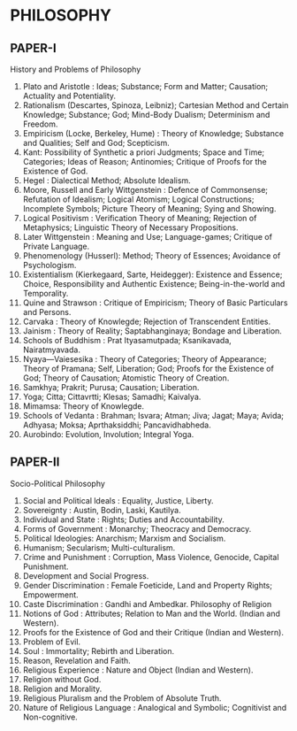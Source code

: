 
# PHILOSOPHY 


## PAPER-I 
History and Problems of Philosophy 
 1. Plato and Aristotle : Ideas; Substance; Form and Matter; Causation; Actuality and Potentiality. 
 2. Rationalism (Descartes, Spinoza, Leibniz); Cartesian Method and Certain Knowledge; Substance; 
God; Mind-Body Dualism; Determinism and Freedom. 
 3. Empiricism (Locke, Berkeley, Hume) : Theory of Knowledge; Substance and Qualities; Self and God; 
Scepticism. 
 4. Kant: Possibility of Synthetic a priori Judgments; Space and Time; Categories; Ideas of Reason; 
Antinomies; Critique of Proofs for the Existence of God. 
 5. Hegel : Dialectical Method; Absolute Idealism. 
 6. Moore, Russell and Early Wittgenstein : Defence of Commonsense; Refutation of Idealism; Logical 
Atomism; Logical Constructions; Incomplete Symbols; Picture Theory of Meaning; Sying and Showing. 
 7. Logical Positivism : Verification Theory of Meaning; Rejection of Metaphysics; Linguistic Theory of 
Necessary Propositions. 
 8. Later Wittgenstein : Meaning and Use; Language-games; Critique of Private Language. 
 9. Phenomenology (Husserl): Method; Theory of Essences; Avoidance of Psychologism. 
 10. Existentialism (Kierkegaard, Sarte, Heidegger): Existence and Essence; Choice, Responsibility and 
Authentic Existence; Being-in-the-world and Temporality. 
 11. Quine and Strawson : Critique of Empiricism; Theory of Basic Particulars and Persons. 
 12. Carvaka : Theory of Knowlegde; Rejection of Transcendent Entities. 
 13. Jainism : Theory of Reality; Saptabhanginaya; Bondage and Liberation. 
 14. Schools of Buddhism : Prat Ityasamutpada; Ksanikavada, Nairatmyavada. 
 15. Nyaya—Vaiesesika : Theory of Categories; Theory of Appearance; Theory of Pramana; Self, Liberation; 
God; Proofs for the Existence of God; Theory of Causation; Atomistic Theory of Creation. 
 16. Samkhya; Prakrit; Purusa; Causation; Liberation. 
 17. Yoga; Citta; Cittavrtti; Klesas; Samadhi; Kaivalya. 
 18. Mimamsa: Theory of Knowlegde.
19. Schools of Vedanta : Brahman; Isvara; Atman; Jiva; Jagat; Maya; Avida; Adhyasa; Moksa; 
Aprthaksiddhi; Pancavidhabheda. 
 20. Aurobindo: Evolution, Involution; Integral Yoga. 


## PAPER-II 
Socio-Political Philosophy 
 1. Social and Political ldeals : Equality, Justice, Liberty. 
 2. Sovereignty : Austin, Bodin, Laski, Kautilya. 
 3. Individual and State : Rights; Duties and Accountability. 
 4. Forms of Government : Monarchy; Theocracy and Democracy. 
 5. Political Ideologies: Anarchism; Marxism and Socialism. 
 6. Humanism; Secularism; Multi-culturalism. 
 7. Crime and Punishment : Corruption, Mass Violence, Genocide, Capital Punishment. 
 8. Development and Social Progress. 
 9. Gender Discrimination : Female Foeticide, Land and Property Rights; Empowerment. 
 10. Caste Discrimination : Gandhi and Ambedkar. 
Philosophy of Religion 
 1. Notions of God : Attributes; Relation to Man and the World. (Indian and Western). 
 2. Proofs for the Existence of God and their Critique (Indian and Western). 
 3. Problem of Evil. 
 4. Soul : Immortality; Rebirth and Liberation. 
 5. Reason, Revelation and Faith. 
 6. Religious Experience : Nature and Object (Indian and Western). 
 7. Religion without God. 
 8. Religion and Morality. 
 9. Religious Pluralism and the Problem of Absolute Truth. 
 10. Nature of Religious Language : Analogical and Symbolic; Cognitivist and Non-cognitive. 
